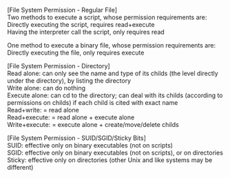 [File System Permission - Regular File]  
Two methods to execute a script, whose permission requirements are:  
Directly executing the script, requires read+execute  
Having the interpreter call the script, only requires read  

One method to execute a binary file, whose permission requirements are:  
Directly executing the file, only requires execute  

[File System Permission - Directory]  
Read alone: can only see the name and type of its childs (the level directly under the directory), by listing the directory  
Write alone: can do nothing  
Execute alone: can cd to the directory; can deal with its childs (according to permissions on childs) if each child is cited with exact name  
Read+write: = read alone  
Read+execute: = read alone + execute alone  
Write+execute: = execute alone + create/move/delete childs  

[File System Permission - SUID/SGID/Sticky Bits]  
SUID: effective only on binary executables (not on scripts)  
SGID: effective only on binary executables (not on scripts), or on directories  
Sticky: effective only on directories (other Unix and like systems may be different)  
